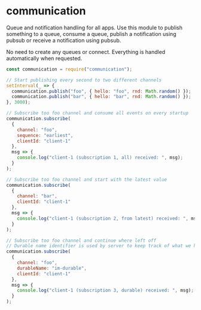 # communication

Queue and notification handling for all apps. Use this module to publish something to a queue, consume a queue, publish a notification using pubsub or receive a notification using pubsub.

No need to create any queues or connect. Everything is handled automatically when requested.

```javascript
const communication = require("communication");

// Start publishing every second to two different channels
setInterval(_ => {
  communication.publish("foo", { hello: "foo", rnd: Math.random() });
  communication.publish("bar", { hello: "bar", rnd: Math.random() });
}, 3000);

// Subscribe too foo channel and consume all events on every startup
communication.subscribe(
  {
    channel: "foo",
    sequence: "earliest",
    clientId: "client-1"
  },
  msg => {
    console.log("client-1 (subscription 1, all) received: ", msg);
  }
);

// Subscribe too foo channel and start with the latest value
communication.subscribe(
  {
    channel: "bar",
    clientId: "client-1"
  },
  msg => {
    console.log("client-1 (subscription 2, from latest) received: ", msg);
  }
);

// Subscribe too foo channel and continue where left off
// Durable name identifier is used by server to keep track of what we have received and not
communication.subscribe(
  {
    channel: "foo",
    durableName: "im-durable",
    clientId: "client-1"
  },
  msg => {
    console.log("client-1 (subscription 3, durable) received: ", msg);
  }
);
```

